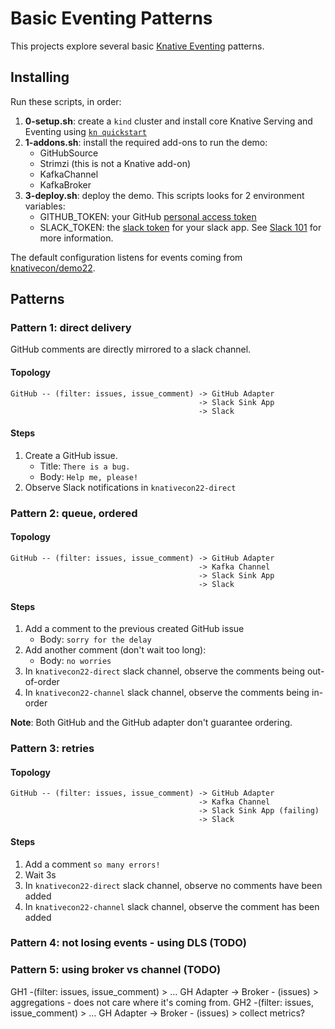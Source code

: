 # Basic Eventing Patterns

This projects explore several basic [Knative Eventing](https://knative.dev/docs/eventing/) patterns.


## Installing

Run these scripts, in order:
1. **0-setup.sh**: create a `kind` cluster and install core Knative Serving and Eventing using
   [`kn quickstart`](https://knative.dev/docs/install/quickstart-install/)
2. **1-addons.sh**: install the required add-ons to run the demo:
   * GitHubSource
   * Strimzi (this is not a Knative add-on)
   * KafkaChannel
   * KafkaBroker
3. **3-deploy.sh**: deploy the demo. This scripts looks for 2 environment variables:
   * GITHUB_TOKEN: your GitHub [personal access token](https://github.com/settings/tokens)
   * SLACK_TOKEN: the [slack token](https://api.slack.com/authentication/oauth-v2) for your slack app.
     See [Slack 101](./doc/slack.md) for more information.

The default configuration listens for events coming from [knativecon/demo22](https://github.com/knativecon/demo22).

## Patterns

### Pattern 1: direct delivery

GitHub comments are directly mirrored to a slack channel.

#### Topology 

```
GitHub -- (filter: issues, issue_comment) -> GitHub Adapter   
                                          -> Slack Sink App 
                                          -> Slack
```

#### Steps

1. Create a GitHub issue. 
   * Title: `There is a bug.` 
   * Body: `Help me, please!`
2. Observe Slack notifications in `knativecon22-direct`
 

### Pattern 2: queue, ordered

#### Topology

```
GitHub -- (filter: issues, issue_comment) -> GitHub Adapter 
                                          -> Kafka Channel
                                          -> Slack Sink App 
                                          -> Slack
```

#### Steps

1. Add a comment to the previous created GitHub issue
   * Body: `sorry for the delay`
2. Add another comment (don't wait too long):
   * Body: `no worries`
3. In `knativecon22-direct` slack channel, observe the comments being out-of-order
4. In `knativecon22-channel` slack channel, observe the comments being in-order

**Note**: Both GitHub and the GitHub adapter don't guarantee ordering. 

### Pattern 3: retries 

#### Topology

```
GitHub -- (filter: issues, issue_comment) -> GitHub Adapter 
                                          -> Kafka Channel
                                          -> Slack Sink App (failing)
                                          -> Slack
```

#### Steps

1. Add a comment `so many errors!`
2. Wait 3s
3. In `knativecon22-direct` slack channel, observe no comments have been added
4. In `knativecon22-channel` slack channel, observe the comment has been added

### Pattern 4: not losing events - using DLS (TODO)

### Pattern 5: using broker vs channel (TODO)

GH1 -(filter: issues, issue_comment) > ... GH Adapter -> Broker - (issues) > aggregations - does not care where it's coming from.
GH2 -(filter: issues, issue_comment) > ... GH Adapter -> Broker - (issues) > collect metrics?

